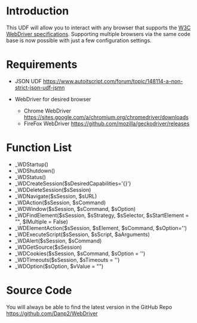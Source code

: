 # Introduction
This UDF will allow you to interact with any browser that supports the [W3C WebDriver specifications](https://www.w3.org/TR/webdriver/). Supporting multiple browsers via the same code base is now possible with just a few configuration settings.

# Requirements
- JSON UDF https://www.autoitscript.com/forum/topic/148114-a-non-strict-json-udf-jsmn

- WebDriver for desired browser
	- Chrome WebDriver https://sites.google.com/a/chromium.org/chromedriver/downloads
	- FireFox WebDriver  https://github.com/mozilla/geckodriver/releases

# Function List	
- _WDStartup()
- _WDShutdown()
- _WDStatus()
- _WDCreateSession($sDesiredCapabilities='{}')
- _WDDeleteSession($sSession)
- _WDNavigate($sSession, $sURL)
- _WDAction($sSession, $sCommand)
- _WDWindow($sSession, $sCommand, $sOption)
- _WDFindElement($sSession, $sStrategy, $sSelector, $sStartElement = "", $lMultiple = False)
- _WDElementAction($sSession, $sElement, $sCommand, $sOption='')
- _WDExecuteScript($sSession, $sScript, $aArguments)
- _WDAlert($sSession, $sCommand)
- _WDGetSource($sSession)
- _WDCookies($sSession,  $sCommand, $sOption = '')
- _WDTimeouts($sSession, $sTimeouts = '')
- _WDOption($sOption, $vValue = "")

 
 # Source Code
 You will always be able to find the latest version in the GitHub Repo  https://github.com/Danp2/WebDriver
